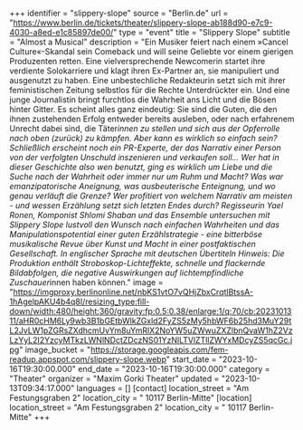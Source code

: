 +++
identifier = "slippery-slope"
source = "Berlin.de"
url = "https://www.berlin.de/tickets/theater/slippery-slope-ab188d90-e7c9-4030-a8ed-e1c85897de00/"
type = "event"
title = "Slippery Slope"
subtitle = "Almost a Musical"
description = "Ein Musiker feiert nach einem »Cancel Culture«-Skandal sein Comeback und will seine Geliebte vor einem gierigen Produzenten retten.
Eine vielversprechende Newcomerin startet ihre verdiente Solokarriere und klagt ihren Ex-Partner an, sie manipuliert und ausgenutzt zu haben. Eine unbestechliche Redakteurin setzt sich mit ihrer feministischen Zeitung selbstlos für die Rechte Unterdrückter ein. Und eine junge Journalistin bringt furchtlos die Wahrheit ans Licht und die Bösen hinter Gitter.
Es scheint alles ganz eindeutig: Sie sind die Guten, die den ihnen zustehenden Erfolg entweder bereits ausleben, oder nach erfahrenem Unrecht dabei sind, die Täter*innen zu stellen und sich aus der Opferrolle nach oben (zurück) zu kämpfen. Aber kann es wirklich so einfach sein? Schließlich erscheint noch ein PR-Experte, der das Narrativ einer Person von der verfolgten Unschuld inszenieren und verkaufen soll...
Wer hat in dieser Geschichte also wen benutzt, ging es wirklich um Liebe und die Suche nach der Wahrheit oder immer nur um Ruhm und Macht? Was war emanzipatorische Aneignung, was ausbeuterische Enteignung, und wo genau verläuft die Grenze? Wer profitiert von welchem Narrativ am meisten - und wessen Erzählung setzt sich letzten Endes durch?
Regisseurin Yael Ronen, Komponist Shlomi Shaban und das Ensemble untersuchen mit Slippery Slope lustvoll den Wunsch nach einfachen Wahrheiten und das Manipulationspotential einer guten Erzählstrategie - eine bitterböse musikalische Revue über Kunst und Macht in einer postfaktischen Gesellschaft.
In englischer Sprache mit deutschen Übertiteln
Hinweis: Die Produktion enthält Stroboskop-Lichteffekte, schnelle und flackernde Bildabfolgen, die negative Auswirkungen auf lichtempfindliche Zuschauer*innen haben können."
image = "https://imgproxy.berlinonline.net/nbKS1vtO7vQHjZbxCrqtlBtssA-1hAgelpAKU4b4q8I/resizing_type:fill-down/width:480/height:360/gravity:fp:0.5:0.38/enlarge:1/q:70/cb:2023101311/aHR0cHM6Ly9wb3B1bGEtbWlkZGxld2FyZS5zMy5hbWF6b25hd3MuY29tL2JvLW1pZGRsZXdhcmUvYm8uYmRlX2NoYW5uZWwuZXZlbnQvaW1hZ2VzLzYyL2I2YzcyMTkzLWNlNDctZDczNS01YzNlLTVlZTllZWYxMDcyZS5qcGc.jpg"
image_bucket = "https://storage.googleapis.com/fem-readup.appspot.com/slippery-slope.webp"
start_date = "2023-10-16T19:30:00.000"
end_date = "2023-10-16T19:30:00.000"
category = "Theater"
organizer = "Maxim Gorki Theater"
updated = "2023-10-13T09:34:17.000"
languages = []
[contact]
location_street = "Am Festungsgraben 2"
location_city = " 10117 Berlin-Mitte"
[location]
location_street = "Am Festungsgraben 2"
location_city = " 10117 Berlin-Mitte"
+++